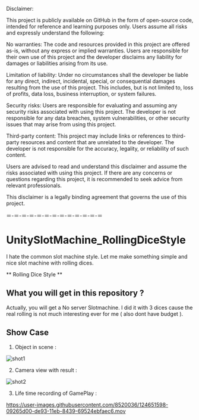 Disclaimer:

This project is publicly available on GitHub in the form of open-source code, intended for reference and learning purposes only. Users assume all risks and expressly understand the following:

No warranties: The code and resources provided in this project are offered as-is, without any express or implied warranties. Users are responsible for their own use of this project and the developer disclaims any liability for damages or liabilities arising from its use.

Limitation of liability: Under no circumstances shall the developer be liable for any direct, indirect, incidental, special, or consequential damages resulting from the use of this project. This includes, but is not limited to, loss of profits, data loss, business interruption, or system failures.

Security risks: Users are responsible for evaluating and assuming any security risks associated with using this project. The developer is not responsible for any data breaches, system vulnerabilities, or other security issues that may arise from using this project.

Third-party content: This project may include links or references to third-party resources and content that are unrelated to the developer. The developer is not responsible for the accuracy, legality, or reliability of such content.

Users are advised to read and understand this disclaimer and assume the risks associated with using this project. If there are any concerns or questions regarding this project, it is recommended to seek advice from relevant professionals.

This disclaimer is a legally binding agreement that governs the use of this project.

＝-＝-＝-＝-＝-＝-＝-＝-＝-＝-＝-＝-＝

# UnitySlotMachine_RollingDiceStyle
 I hate the common slot machine style. Let me make something simple and nice slot machine with rolling dices.

** Rolling Dice Style **

## What you will get in this repository ?

Actually, you will get a No server Slotmachine. I did it with 3 dices cause the real rolling is not much interesting ever for me ( also dont have budget ).

## Show Case
1. Object in scene :
 
![shot1](https://user-images.githubusercontent.com/8520036/124651705-29eeb280-de93-11eb-86a2-0141df38d751.png)


2. Camera view with result :

![shot2](https://user-images.githubusercontent.com/8520036/124651695-26f3c200-de93-11eb-89ab-fa196186a3e9.png)
 

3. Life time recording of GamePlay :

https://user-images.githubusercontent.com/8520036/124651598-09265d00-de93-11eb-8439-69524ebfaec6.mov


